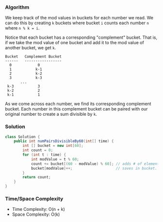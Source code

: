 ### Algorithm

We keep track of the mod values in buckets for each number we read. We can do this
by creating `k` buckets where bucket `i` counts each number `n` where `n % k = i`.

Notice that each bucket has a corresponding "complement" bucket. That is, if we take
the mod value of one bucket and add it to the mod value of another bucket, we get `k`.

```
Bucket   Complement Bucket
------   -----------------
  0            0
  1           k-1
  2           k-2
  3           k-3
       ...
 k-3           3
 k-2           2
 k-1           1
```

As we come across each number, we find its corresponding complement bucket. Each number in
this complement bucket can be paired with our original number to create a sum divisible by `k`.

### Solution

```java
class Solution {
    public int numPairsDivisibleBy60(int[] time) {
        int [] bucket = new int[60];
        int count = 0;
        for (int t : time) {
            int modValue = t % 60;
            count += bucket[(60 - modValue) % 60]; // adds # of elements in complement bucket.
            bucket[modValue]++;                    // saves in bucket.
        }
        return count;
    }
}
```

### Time/Space Complexity

- Time Complexity: O(n + k)
- Space Complexity: O(k)
